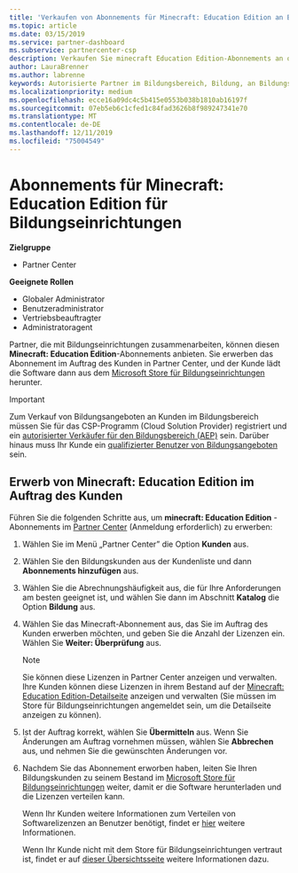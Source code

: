 ```yaml
---
title: 'Verkaufen von Abonnements für Minecraft: Education Edition an Bildungseinrichtungen'
ms.topic: article
ms.date: 03/15/2019
ms.service: partner-dashboard
ms.subservice: partnercenter-csp
description: Verkaufen Sie minecraft Education Edition-Abonnements an qualifizierte Bildungs Kunden, die diese dann aus dem Microsoft Education Store herunterladen können.
author: LauraBrenner
ms.author: labrenne
keywords: Autorisierte Partner im Bildungsbereich, Bildung, an Bildungseinrichtungen verkaufen, Schulen
ms.localizationpriority: medium
ms.openlocfilehash: ecce16a09dc4c5b415e0553b038b1810ab16197f
ms.sourcegitcommit: 07eb5eb6c1cfed1c84fad3626b8f989247341e70
ms.translationtype: MT
ms.contentlocale: de-DE
ms.lasthandoff: 12/11/2019
ms.locfileid: "75004549"
---
```

# <a name="sell-minecraft-education-edition-subscriptions-to-education-customers"></a>Abonnements für Minecraft: Education Edition für Bildungseinrichtungen

**Zielgruppe**

-  Partner Center

**Geeignete Rollen**
-   Globaler Administrator
-   Benutzeradministrator
-   Vertriebsbeauftragter
-   Administratoragent

Partner, die mit Bildungseinrichtungen zusammenarbeiten, können diesen **Minecraft: Education Edition**-Abonnements anbieten. Sie erwerben das Abonnement im Auftrag des Kunden in Partner Center, und der Kunde lädt die Software dann aus dem [Microsoft Store für Bildungseinrichtungen](https://educationstore.microsoft.com) herunter. 

>[!IMPORTANT]
>Zum Verkauf von Bildungsangeboten an Kunden im Bildungsbereich müssen Sie für das CSP-Programm (Cloud Solution Provider) registriert und ein [autorisierter Verkäufer für den Bildungsbereich (AEP)](https://www.mepn.com) sein. Darüber hinaus muss Ihr Kunde ein [qualifizierter Benutzer von Bildungsangeboten](https://www.microsoftvolumelicensing.com/DocumentSearch.aspx?Mode=3&DocumentTypeId=7) sein.  

 
## <a name="buy-minecraft-education-edition-on-behalf-of-your-customer"></a>Erwerb von **Minecraft: Education Edition** im Auftrag des Kunden

Führen Sie die folgenden Schritte aus, um **minecraft: Education Edition** -Abonnements im [Partner Center](https://partnercenter.microsoft.com/pcv/dashboard/overview
) (Anmeldung erforderlich) zu erwerben:

  1.  Wählen Sie im Menü „Partner Center” die Option **Kunden** aus.
  
  2.  Wählen Sie den Bildungskunden aus der Kundenliste und dann **Abonnements hinzufügen** aus.
  
  3.  Wählen Sie die Abrechnungshäufigkeit aus, die für Ihre Anforderungen am besten geeignet ist, und wählen Sie dann im Abschnitt **Katalog** die Option **Bildung** aus.

  4.  Wählen Sie das Minecraft-Abonnement aus, das Sie im Auftrag des Kunden erwerben möchten, und geben Sie die Anzahl der Lizenzen ein. Wählen Sie **Weiter: Überprüfung** aus.

      >[!NOTE]
      >Sie können diese Lizenzen in Partner Center anzeigen und verwalten. Ihre Kunden können diese Lizenzen in ihrem Bestand auf der [Minecraft: Education Edition-Detailseite](https://educationstore.microsoft.com/store/details/minecraft-education-edition/9nblggh4r2r6) anzeigen und verwalten (Sie müssen im Store für Bildungseinrichtungen angemeldet sein, um die Detailseite anzeigen zu können). 

  5.  Ist der Auftrag korrekt, wählen Sie **Übermitteln** aus. Wenn Sie Änderungen am Auftrag vornehmen müssen, wählen Sie **Abbrechen** aus, und nehmen Sie die gewünschten Änderungen vor.   

  6.  Nachdem Sie das Abonnement erworben haben, leiten Sie Ihren Bildungskunden zu seinem Bestand im [Microsoft Store für Bildungseinrichtungen](https://educationstore.microsoft.com) weiter, damit er die Software herunterladen und die Lizenzen verteilen kann.

      Wenn Ihr Kunden weitere Informationen zum Verteilen von Softwarelizenzen an Benutzer benötigt, findet er [hier](https://docs.microsoft.com/education/windows/school-get-minecraft#distribute-minecraft) weitere Informationen.  
  
      Wenn Ihr Kunde nicht mit dem Store für Bildungseinrichtungen vertraut ist, findet er auf [dieser Übersichtsseite](https://docs.microsoft.com/microsoft-store/windows-store-for-business-overview) weitere Informationen dazu.  

      

